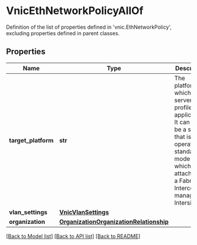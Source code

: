 # VnicEthNetworkPolicyAllOf

Definition of the list of properties defined in 'vnic.EthNetworkPolicy', excluding properties defined in parent classes.
## Properties
Name | Type | Description | Notes
------------ | ------------- | ------------- | -------------
**target_platform** | **str** | The platform for which the server profile is applicable. It can either be a server that is operating in standalone mode or which is attached to a Fabric Interconnect managed by Intersight. | [optional]  if omitted the server will use the default value of "Standalone"
**vlan_settings** | [**VnicVlanSettings**](VnicVlanSettings.md) |  | [optional] 
**organization** | [**OrganizationOrganizationRelationship**](OrganizationOrganizationRelationship.md) |  | [optional] 

[[Back to Model list]](../README.md#documentation-for-models) [[Back to API list]](../README.md#documentation-for-api-endpoints) [[Back to README]](../README.md)


